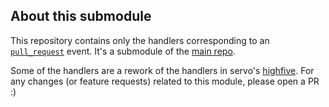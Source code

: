 ## About this submodule

This repository contains only the handlers corresponding to an [`pull_request`](https://developer.github.com/v3/activity/events/types/#pullrequestevent) event. It's a submodule of the [main repo](https://github.com/servo-highfive/highfive).

Some of the handlers are a rework of the handlers in servo's [highfive](https://github.com/servo/highfive/tree/master/handlers). For any changes (or feature requests) related to this module, please open a PR :)
